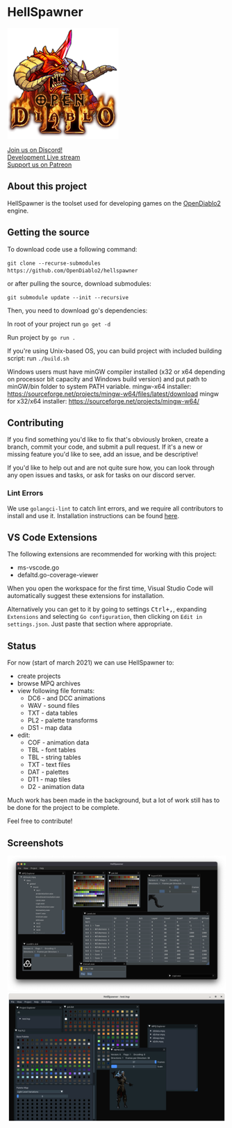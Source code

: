 # HellSpawner

![Logo](hsassets/images/d2logo.png)

[Join us on Discord!](https://discord.gg/pRy8tdc)\
[Development Live stream](https://www.twitch.tv/essial/)\
[Support us on Patreon](https://www.patreon.com/bePatron?u=37261055)

## About this project

HellSpawner is the toolset used for developing games on the [OpenDiablo2](https://github.com/OpenDiablo2/OpenDiablo2) engine.

## Getting the source

To download code use a following command:

`git clone --recurse-submodules https://github.com/OpenDiablo2/hellspawner`

or after pulling the source, download submodules:

`git submodule update --init --recursive`

Then, you need to download go's dependencies:

In root of your project run `go get -d`

Run project by `go run .`

If you're using Unix-based OS, you can build project with included building script: run `./build.sh`

Windows users must have minGW compiler installed (x32 or x64 depending on processor bit capacity and Windows build version)
and put path to minGW/bin folder to system PATH variable.
mingw-x64 installer: https://sourceforge.net/projects/mingw-w64/files/latest/download
mingw for x32/x64 installer: https://sourceforge.net/projects/mingw-w64/

## Contributing

If you find something you'd like to fix that's obviously broken, create a branch, commit your code, and submit a pull request. If it's a new or missing feature you'd like to see, add an issue, and be descriptive!

If you'd like to help out and are not quite sure how, you can look through any open issues and tasks, or ask
for tasks on our discord server.

### Lint Errors

We use `golangci-lint` to catch lint errors, and we require all contributors to install and use
it. Installation instructions can be found [here](https://golangci-lint.run/usage/install/).

## VS Code Extensions

The following extensions are recommended for working with this project:

*   ms-vscode.go
*   defaltd.go-coverage-viewer

When you open the workspace for the first time, Visual Studio Code will automatically suggest these extensions for installation.

Alternatively you can get to it by going to settings <kbd>Ctrl+,</kbd>, expanding `Extensions` and selecting `Go configuration`,
then clicking on `Edit in settings.json`. Just paste that section where appropriate.

## Status

For now (start of march 2021) we can use HellSpawner to:

*   create projects
*   browse MPQ archives
*   view following file formats:
    *   DC6 - and DCC animations
    *   WAV - sound files
    *   TXT - data tables
    *   PL2 - palette transforms
    *   DS1 - map data
*   edit:
    *   COF - animation data
    *   TBL - font tables
    *   TBL - string tables
    *   TXT - text files
    *   DAT - palettes
    *   DT1 - map tiles
    *   D2 - animation data

Much work has been made in the background, but a lot of work still has to be done for the project to be complete.

Feel free to contribute!

## Screenshots

![Screenshot](docs/overview.png)
![Screenshot](docs/palette-and-dc6-editors.png)

